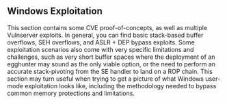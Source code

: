 ## Windows Exploitation
This section contains some CVE proof-of-concepts, as well as multiple Vulnserver exploits. In general, you can find basic stack-based buffer overflows, SEH overflows, and ASLR + DEP bypass exploits. Some exploitation scenarios also come with very specific limitations and challenges, such as very short buffer spaces where the deployment of an egghunter may sound as the only viable option, or the need to perform an accurate stack-pivoting from the SE handler to land on a ROP chain. This section may turn useful when trying to get a picture of what Windows user-mode exploitation looks like, including the methodology needed to bypass common memory protections and limitations.
